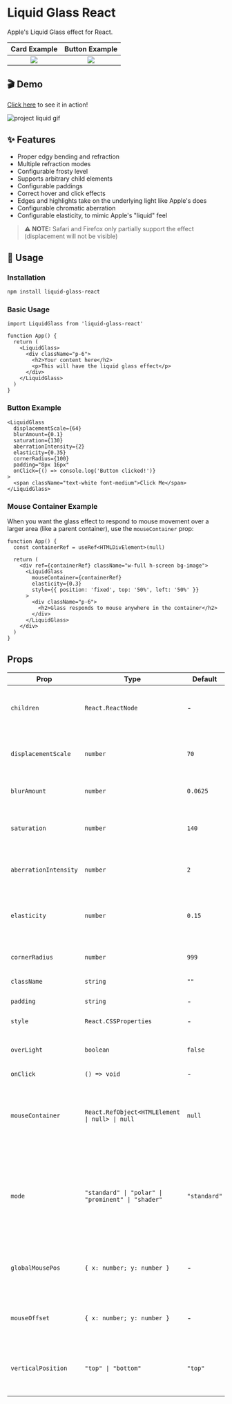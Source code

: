 # Liquid Glass React

Apple's Liquid Glass effect for React.

Card Example              |  Button Example
:-------------------------:|:-------------------------:
![](https://github.com/rdev/liquid-glass-react/raw/master/assets/card.png)  |  ![](https://github.com/rdev/liquid-glass-react/raw/master/assets/button.png)

## 🎬  Demo

[Click here](https://liquid-glass.maxrovensky.com) to see it in action!

![project liquid gif](./assets/project-liquid.gif)

## ✨ Features

- Proper edgy bending and refraction
- Multiple refraction modes
- Configurable frosty level
- Supports arbitrary child elements
- Configurable paddings
- Correct hover and click effects
- Edges and highlights take on the underlying light like Apple's does
- Configurable chromatic aberration
- Configurable elasticity, to mimic Apple's "liquid" feel

> **⚠️ NOTE:** Safari and Firefox only partially support the effect (displacement will not be visible)

## 🚀 Usage

### Installation

```bash
npm install liquid-glass-react
```

### Basic Usage

```tsx
import LiquidGlass from 'liquid-glass-react'

function App() {
  return (
    <LiquidGlass>
      <div className="p-6">
        <h2>Your content here</h2>
        <p>This will have the liquid glass effect</p>
      </div>
    </LiquidGlass>
  )
}
```

### Button Example

```tsx
<LiquidGlass
  displacementScale={64}
  blurAmount={0.1}
  saturation={130}
  aberrationIntensity={2}
  elasticity={0.35}
  cornerRadius={100}
  padding="8px 16px"
  onClick={() => console.log('Button clicked!')}
>
  <span className="text-white font-medium">Click Me</span>
</LiquidGlass>
```

### Mouse Container Example

When you want the glass effect to respond to mouse movement over a larger area (like a parent container), use the `mouseContainer` prop:

```tsx
function App() {
  const containerRef = useRef<HTMLDivElement>(null)

  return (
    <div ref={containerRef} className="w-full h-screen bg-image">
      <LiquidGlass
        mouseContainer={containerRef}
        elasticity={0.3}
        style={{ position: 'fixed', top: '50%', left: '50%' }}
      >
        <div className="p-6">
          <h2>Glass responds to mouse anywhere in the container</h2>
        </div>
      </LiquidGlass>
    </div>
  )
}
```

## Props

| Prop | Type | Default | Description |
|------|------|---------|-------------|
| `children` | `React.ReactNode` | - | The content to render inside the glass container |
| `displacementScale` | `number` | `70` | Controls the intensity of the displacement effect |
| `blurAmount` | `number` | `0.0625` | Controls the blur/frosting level |
| `saturation` | `number` | `140` | Controls color saturation of the glass effect |
| `aberrationIntensity` | `number` | `2` | Controls chromatic aberration intensity |
| `elasticity` | `number` | `0.15` | Controls the "liquid" elastic feel (0 = rigid, higher = more elastic) |
| `cornerRadius` | `number` | `999` | Border radius in pixels |
| `className` | `string` | `""` | Additional CSS classes |
| `padding` | `string` | - | CSS padding value |
| `style` | `React.CSSProperties` | - | Additional inline styles |
| `overLight` | `boolean` | `false` | Whether the glass is over a light background |
| `onClick` | `() => void` | - | Click handler |
| `mouseContainer` | `React.RefObject<HTMLElement \| null> \| null` | `null` | Container element to track mouse movement on (defaults to the glass component itself) |
| `mode` | `"standard" \| "polar" \| "prominent" \| "shader"` | `"standard"` | Refraction mode for different visual effects. `shader` is the most accurate but not the most stable. |
| `globalMousePos` | `{ x: number; y: number }` | - | Global mouse position coordinates for manual control |
| `mouseOffset` | `{ x: number; y: number }` | - | Mouse position offset for fine-tuning positioning |
| `verticalPosition` | `"top" \| "bottom"` | `"top"` | Vertical positioning anchor point (top or bottom of container) |
